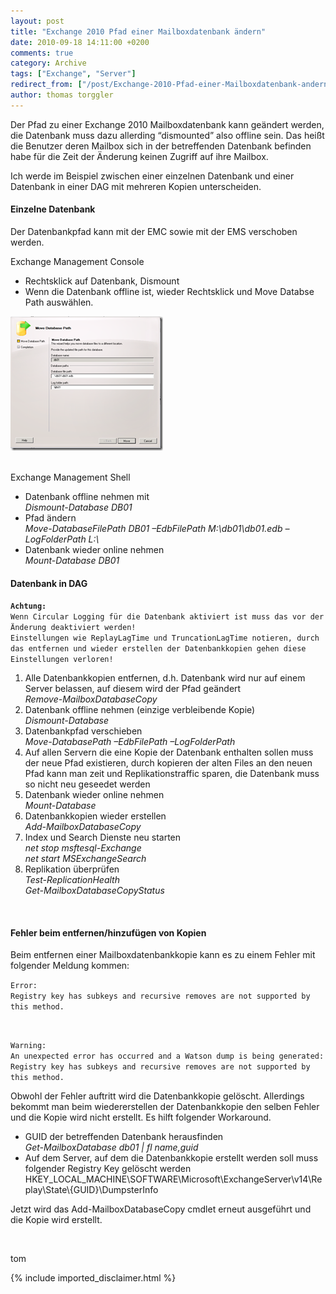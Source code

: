 ```yaml
---
layout: post
title: "Exchange 2010 Pfad einer Mailboxdatenbank ändern"
date: 2010-09-18 14:11:00 +0200
comments: true
category: Archive
tags: ["Exchange", "Server"]
redirect_from: ["/post/Exchange-2010-Pfad-einer-Mailboxdatenbank-andern", "/post/exchange-2010-pfad-einer-mailboxdatenbank-andern"]
author: thomas torggler
---
```

<!-- more -->
<p>Der Pfad zu einer Exchange 2010 Mailboxdatenbank kann geändert werden, die Datenbank muss dazu allerding “dismounted” also offline sein. Das heißt die Benutzer deren Mailbox sich in der betreffenden Datenbank befinden habe für die Zeit der Änderung keinen Zugriff auf ihre Mailbox.</p>  <p>Ich werde im Beispiel zwischen einer einzelnen Datenbank und einer Datenbank in einer DAG mit mehreren Kopien unterscheiden. </p>  <h4>Einzelne Datenbank</h4>  <p>Der Datenbankpfad kann mit der EMC sowie mit der EMS verschoben werden.</p>  <p>Exchange Management Console</p>  <ul>   <li>Rechtsklick auf Datenbank, Dismount </li>    <li>Wenn die Datenbank offline ist, wieder Rechtsklick und Move Databse Path auswählen. </li> </ul>  <p><a href="/assets/archive/image_271.png"><img style="background-image: none; border-right-width: 0px; margin: ; padding-left: 0px; padding-right: 0px; display: inline; border-top-width: 0px; border-bottom-width: 0px; border-left-width: 0px; padding-top: 0px" title="image" border="0" alt="image" src="/assets/archive/image_thumb_269.png" width="244" height="215" /></a></p>  <p>   <br />Exchange Management Shell</p>  <ul>   <li>Datenbank offline nehmen mit      <br /><em>Dismount-Database DB01 </em></li>    <li>Pfad ändern      <br /><em>Move-DatabaseFilePath DB01 –EdbFilePath M:\db01\db01.edb –LogFolderPath L:\</em> </li>    <li>Datenbank wieder online nehmen      <br /><em>Mount-Database DB01</em> </li> </ul>  <h4>Datenbank in DAG</h4>  <p><code><strong>Achtung:</strong>       <br />Wenn Circular Logging für die Datenbank aktiviert ist muss das vor der Änderung deaktiviert werden!      <br />Einstellungen wie ReplayLagTime und TruncationLagTime notieren, durch das entfernen und wieder erstellen der Datenbankkopien gehen diese Einstellungen verloren!</code></p>  <ol>   <li>Alle Datenbankkopien entfernen, d.h. Datenbank wird nur auf einem Server belassen, auf diesem wird der Pfad geändert      <br /><em>Remove-MailboxDatabaseCopy </em></li>    <li>Datenbank offline nehmen (einzige verbleibende Kopie)      <br /><em>Dismount-Database </em></li>    <li>Datenbankpfad verschieben      <br /><em>Move-DatabasePath –EdbFilePath –LogFolderPath </em></li>    <li>Auf allen Servern die eine Kopie der Datenbank enthalten sollen muss der neue Pfad existieren, durch kopieren der alten Files an den neuen Pfad kann man zeit und Replikationstraffic sparen, die Datenbank muss so nicht neu geseedet werden </li>    <li>Datenbank wieder online nehmen      <br /><em>Mount-Database </em></li>    <li>Datenbankkopien wieder erstellen      <br /><em>Add-MailboxDatabaseCopy </em></li>    <li>Index und Search Dienste neu starten      <br /><em>net stop msftesql-Exchange        <br />net start MSExchangeSearch </em></li>    <li>Replikation überprüfen      <br /><em>Test-ReplicationHealth        <br />Get-MailboxDatabaseCopyStatus </em></li> </ol>  <p>&#160;</p>  <h4>Fehler beim entfernen/hinzufügen von Kopien</h4>  <p>Beim entfernen einer Mailboxdatenbankkopie kann es zu einem Fehler mit folgender Meldung kommen: </p>  <p><code>Error:      <br />Registry key has subkeys and recursive removes are not supported by this method.</p>    <p>Warning:      <br />An unexpected error has occurred and a Watson dump is being generated: Registry key has subkeys and recursive removes are not supported by this method.</code></p>  <p>Obwohl der Fehler auftritt wird die Datenbankkopie gelöscht. Allerdings bekommt man beim wiedererstellen der Datenbankkopie den selben Fehler und die Kopie wird nicht erstellt. Es hilft folgender Workaround.</p>  <ul>   <li>GUID der betreffenden Datenbank herausfinden     <br /><em>Get-MailboxDatabase db01 | fl name,guid </em></li>    <li>Auf dem Server, auf dem die Datenbankkopie erstellt werden soll muss folgender Registry Key gelöscht werden     <br />HKEY_LOCAL_MACHINE\SOFTWARE\Microsoft\ExchangeServer\v14\Replay\State\{GUID}\DumpsterInfo </li> </ul>  <p>Jetzt wird das Add-MailboxDatabaseCopy cmdlet erneut ausgeführt und die Kopie wird erstellt.</p>  <p>&#160;</p>  <p>tom</p>
{% include imported_disclaimer.html %}
